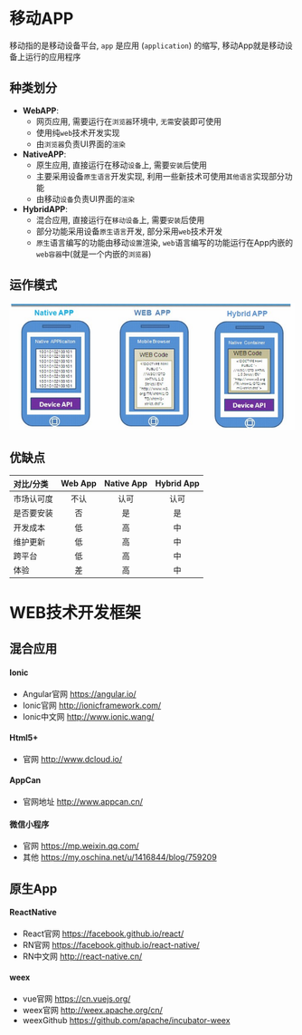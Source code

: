 # 移动APP
移动指的是移动设备平台, `app` 是应用 (`application`) 的缩写, 移动App就是移动设备上运行的应用程序

## 种类划分
- **WebAPP**:
    + 网页应用, 需要运行在`浏览器`环境中, `无需`安装即可使用
    + 使用纯`web`技术开发实现
    + 由`浏览器`负责UI界面的`渲染`
- **NativeAPP**:
    + 原生应用, 直接运行在移动`设备`上, 需要`安装`后使用
    + 主要采用设备`原生语言`开发实现, 利用一些新技术可使用`其他语言`实现部分功能
    + 由移动`设备`负责UI界面的`渲染`
- **HybridAPP**:
    + 混合应用, 直接运行在`移动设备`上, 需要`安装`后使用
    + 部分功能采用设备`原生语言`开发, 部分采用`web`技术开发
    + `原生`语言编写的功能由移动`设置`渲染, `web`语言编写的功能运行在App内嵌的`web容器`中(就是一个内嵌的`浏览器`)

## 运作模式
![移动app运行模式对比](https://github.com/guopengfei116/drop/blob/master/img/react-native/app_operational_mode.png?raw=true)

## 优缺点
| 对比/分类 | Web App | Native App | Hybrid App |
| :------- | :------: | :-------: | :--------: |
| 市场认可度 | 不认 | 认可 | 认可 |
| 是否要安装 | 否 | 是 | 是 |
| 开发成本 | 低 | 高 | 中 |
| 维护更新 | 低 | 高 | 中 |
|  跨平台  | 低 | 高 | 中 |
|   体验   | 差 | 高 | 中 |

# WEB技术开发框架

## 混合应用

#### Ionic
- Angular官网 <https://angular.io/>
- Ionic官网 <http://ionicframework.com/>
- Ionic中文网 <http://www.ionic.wang/>

#### Html5+
- 官网 <http://www.dcloud.io/>

#### AppCan
- 官网地址 <http://www.appcan.cn/>

#### 微信小程序
- 官网 <https://mp.weixin.qq.com/>
- 其他 <https://my.oschina.net/u/1416844/blog/759209>

## 原生App

#### ReactNative
- React官网 <https://facebook.github.io/react/>
- RN官网 <https://facebook.github.io/react-native/>
- RN中文网 <http://react-native.cn/>

#### weex
- vue官网 <https://cn.vuejs.org/>
- weex官网 <http://weex.apache.org/cn/>
- weexGithub <https://github.com/apache/incubator-weex>
